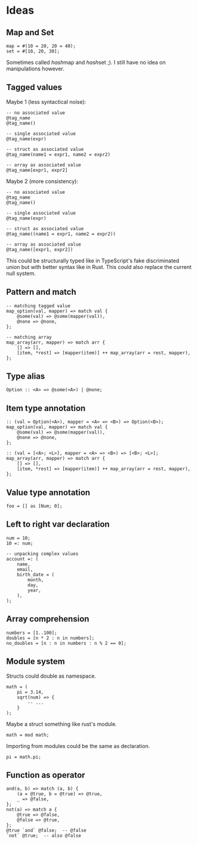 # Ideas

## Map and Set

```butter
map = #(10 = 20, 20 = 40);
set = #[10, 20, 30];
```

Sometimes called *hash*map and *hash*set ;). I still have no idea on manipulations however.

## Tagged values

Maybe 1 (less syntactical noise):

```butter
-- no associated value
@tag_name
@tag_name()

-- single associated value
@tag_name(expr)

-- struct as associated value
@tag_name(name1 = expr1, name2 = expr2)

-- array as associated value
@tag_name[expr1, expr2]
```

Maybe 2 (more consistency):

```butter
-- no associated value
@tag_name
@tag_name()

-- single associated value
@tag_name(expr)

-- struct as associated value
@tag_name((name1 = expr1, name2 = expr2))

-- array as associated value
@tag_name([expr1, expr2])
```

This could be structurally typed like in TypeScript's fake discriminated union but with better syntax like in Rust. This could also replace the current null system.

## Pattern and match

```butter
-- matching tagged value
map_option(val, mapper) => match val {
    @some(val) => @some(mapper(val)),
    @none => @none,
};

-- matching array
map_array(arr, mapper) => match arr {
    [] => [],
    [item, *rest] => [mapper(item)] ++ map_array(arr = rest, mapper),
};
```

## Type alias

```butter
Option :: <A> => @some(<A>) | @none;
```

## Item type annotation

```butter
:: (val = Option(<A>), mapper = <A> => <B>) => Option(<B>);
map_option(val, mapper) => match val {
    @some(val) => @some(mapper(val)),
    @none => @none,
};

:: (val = [<A>; <L>], mapper = <A> => <B>) => [<B>; <L>];
map_array(arr, mapper) => match arr {
    [] => [],
    [item, *rest] => [mapper(item)] ++ map_array(arr = rest, mapper),
};
```

## Value type annotation

```butter
foo = [] as [Num; 0];
```

## Left to right var declaration

```butter
num = 10;
10 =: num;

-- unpacking complex values
account =: (
    name,
    email,
    birth_date = (
        month,
        day,
        year,
    ),
);
```

## Array comprehension

```butter
numbers = [1..100];
doubles = [n * 2 : n in numbers];
no_doubles = [n : n in numbers : n % 2 == 0];
```

## Module system

Structs could double as namespace.

```butter
math = (
    pi = 3.14,
    sqrt(num) => {
        -- ...
    }
);
```

Maybe a struct something like rust's module.

```butter
math = mod math;
```

Importing from modules could be the same as declaration.

```butter
pi = math.pi;
```

## Function as operator

```butter
and(a, b) => match (a, b) {
    (a = @true, b = @true) => @true,
    _ => @false,
};
not(a) => match a {
    @true => @false,
    @false => @true,
};
@true `and` @false;  -- @false
`not` @true;  -- also @false
```
